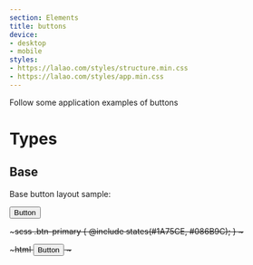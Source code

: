 ```yaml
---
section: Elements
title: buttons
device: 
- desktop
- mobile
styles: 
- https://lalao.com/styles/structure.min.css
- https://lalao.com/styles/app.min.css
---
```


Follow some application examples of buttons

# Types

## Base

Base button layout sample:

<button type="button" class="buy-button btn btn-success">
  <span class="icon"></span>
  <span class="text">Button</span> 
</button>

\~~~scss
.btn-primary {
@include states(#1A75CE, #086B9C);
}
\~~~

\~~~html
<button type="button" class="buy-button btn btn-success">
<span class="icon"></span>
<span class="text">Button</span>
</button>
\~~~
